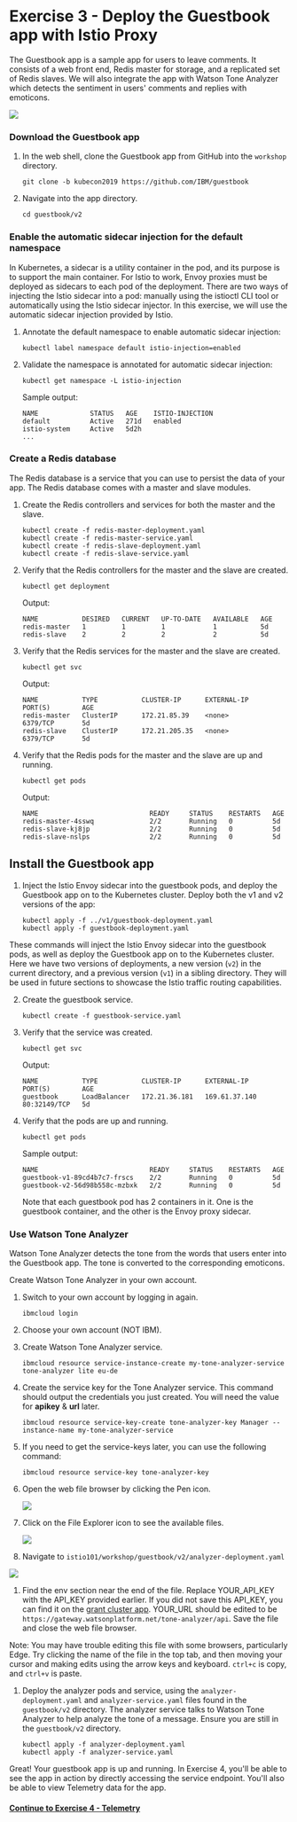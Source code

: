 # Exercise 3 - Deploy the Guestbook app with Istio Proxy

The Guestbook app is a sample app for users to leave comments. It consists of a web front end, Redis master for storage, and a replicated set of Redis slaves. We will also integrate the app with Watson Tone Analyzer which detects the sentiment in users' comments and replies with emoticons.

![](../README_images/istio1.jpg)

### Download the Guestbook app
1. In the web shell, clone the Guestbook app from GitHub into the `workshop` directory.

    ```shell
    git clone -b kubecon2019 https://github.com/IBM/guestbook
    ```

2. Navigate into the app directory.

    ```shell
    cd guestbook/v2
    ```

### Enable the automatic sidecar injection for the default namespace
In Kubernetes, a sidecar is a utility container in the pod, and its purpose is to support the main container. For Istio to work, Envoy proxies must be deployed as sidecars to each pod of the deployment. There are two ways of injecting the Istio sidecar into a pod: manually using the istioctl CLI tool or automatically using the Istio sidecar injector. In this exercise, we will use the automatic sidecar injection provided by Istio.

1. Annotate the default namespace to enable automatic sidecar injection:
    
    ``` shell
    kubectl label namespace default istio-injection=enabled
    ```
    
2. Validate the namespace is annotated for automatic sidecar injection:
    
    ``` shell
    kubectl get namespace -L istio-injection
    ```
    
    Sample output:
    ``` shell
    NAME             STATUS   AGE    ISTIO-INJECTION
    default          Active   271d   enabled
    istio-system     Active   5d2h
    ...
    ```

### Create a Redis database
The Redis database is a service that you can use to persist the data of your app. The Redis database comes with a master and slave modules.

1. Create the Redis controllers and services for both the master and the slave.

    ``` shell
    kubectl create -f redis-master-deployment.yaml
    kubectl create -f redis-master-service.yaml
    kubectl create -f redis-slave-deployment.yaml
    kubectl create -f redis-slave-service.yaml
    ```

2. Verify that the Redis controllers for the master and the slave are created.

    ```shell
    kubectl get deployment
    ```
    Output:
    ```shell
    NAME           DESIRED   CURRENT   UP-TO-DATE   AVAILABLE   AGE
    redis-master   1         1         1            1           5d
    redis-slave    2         2         2            2           5d
    ```

3. Verify that the Redis services for the master and the slave are created.

    ```shell
    kubectl get svc
    ```
    Output:
    ```shell
    NAME           TYPE           CLUSTER-IP      EXTERNAL-IP     PORT(S)        AGE
    redis-master   ClusterIP      172.21.85.39    <none>          6379/TCP       5d
    redis-slave    ClusterIP      172.21.205.35   <none>          6379/TCP       5d
    ```

4. Verify that the Redis pods for the master and the slave are up and running.

    ```shell
    kubectl get pods
    ```
    Output:
    ```shell
    NAME                            READY     STATUS    RESTARTS   AGE
    redis-master-4sswq              2/2       Running   0          5d
    redis-slave-kj8jp               2/2       Running   0          5d
    redis-slave-nslps               2/2       Running   0          5d
    ```

## Install the Guestbook app

1. Inject the Istio Envoy sidecar into the guestbook pods, and deploy the Guestbook app on to the Kubernetes cluster. Deploy both the v1 and v2 versions of the app:

    ```shell
    kubectl apply -f ../v1/guestbook-deployment.yaml
    kubectl apply -f guestbook-deployment.yaml
    ```

These commands will inject the Istio Envoy sidecar into the guestbook pods, as well as deploy the Guestbook app on to the Kubernetes cluster. Here we have two versions of deployments, a new version (`v2`) in the current directory, and a previous version (`v1`) in a sibling directory. They will be used in future sections to showcase the Istio traffic routing capabilities.

2. Create the guestbook service.

    ```shell
    kubectl create -f guestbook-service.yaml
    ```

3. Verify that the service was created.

    ```shell
    kubectl get svc
    ```
    Output:
    ```shell
    NAME           TYPE           CLUSTER-IP      EXTERNAL-IP     PORT(S)        AGE
    guestbook      LoadBalancer   172.21.36.181   169.61.37.140   80:32149/TCP   5d
    ```

4. Verify that the pods are up and running.

    ```shell
    kubectl get pods
    ```
    Sample output:
    ```shell
    NAME                            READY     STATUS    RESTARTS   AGE
    guestbook-v1-89cd4b7c7-frscs    2/2       Running   0          5d
    guestbook-v2-56d98b558c-mzbxk   2/2       Running   0          5d
    ```

    Note that each guestbook pod has 2 containers in it. One is the guestbook container, and the other is the Envoy proxy sidecar.


### Use Watson Tone Analyzer
Watson Tone Analyzer detects the tone from the words that users enter into the Guestbook app. The tone is converted to the corresponding emoticons.

Create Watson Tone Analyzer in your own account.

1. Switch to your own account by logging in again.

    ```shell
    ibmcloud login
    ```

1. Choose your own account (NOT IBM).
1. Create Watson Tone Analyzer service.

    ```shell
    ibmcloud resource service-instance-create my-tone-analyzer-service tone-analyzer lite eu-de
    ```
1. Create the service key for the Tone Analyzer service. This command should output the credentials you just created. You will need the value for **apikey** & **url** later.

    ```shell
    ibmcloud resource service-key-create tone-analyzer-key Manager --instance-name my-tone-analyzer-service
    ```
1. If you need to get the service-keys later, you can use the following command:

    ```shell
    ibmcloud resource service-key tone-analyzer-key
    ``` 

1. Open the web file browser by clicking the Pen icon. 

    ![](../README_images/fileeditor.png)

1. Click on the File Explorer icon to see the available files.

    ![](../README_images/file_explorer.png)

1. Navigate to `istio101/workshop/guestbook/v2/analyzer-deployment.yaml`

![](../README_images/fileeditor2.png)


1. Find the env section near the end of the file. Replace YOUR_API_KEY with the API_KEY provided earlier. If you did not save this API_KEY, you can find it on the [grant cluster app](https://grant-cluster-kubeconeu.mybluemix.net/). YOUR_URL should be edited to be `https://gateway.watsonplatform.net/tone-analyzer/api`. Save the file and close the web file browser.


Note: You may have trouble editing this file with some browsers, particularly Edge. Try clicking the name of the file in the top tab, and then moving your cursor and making edits using the arrow keys and keyboard. `ctrl+c` is copy, and `ctrl+v` is paste.

1.   Deploy the analyzer pods and service, using the `analyzer-deployment.yaml` and `analyzer-service.yaml` files found in the `guestbook/v2` directory. The analyzer service talks to Watson Tone Analyzer to help analyze the tone of a message. Ensure you are still in the `guestbook/v2` directory.

      ```shell
      kubectl apply -f analyzer-deployment.yaml
      kubectl apply -f analyzer-service.yaml
      ```

Great! Your guestbook app is up and running. In Exercise 4, you'll be able to see the app in action by directly accessing the service endpoint. You'll also be able to view Telemetry data for the app.

#### [Continue to Exercise 4 - Telemetry](../exercise-4/README.md)
